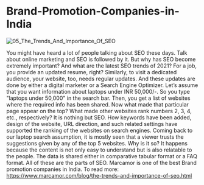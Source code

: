 # Brand-Promotion-Companies-in-India
![05_The_Trends_And_Importance_Of_SEO](https://user-images.githubusercontent.com/97289201/152306629-b0929b2b-01c4-4f6e-ab03-3f5d59767eeb.png)

You might have heard a lot of people talking about SEO these days. Talk about online marketing and SEO is followed by it. But why has SEO become extremely important? And what are the latest SEO trends of 2021? For a job, you provide an updated resume, right? Similarly, to visit a dedicated audience, your website, too, needs regular updates. And these updates are done by either a digital marketer or a Search Engine Optimizer. Let’s assume that you want information about laptops under INR 50,000/-. So you type "laptops under 50,000" in the search bar. Then, you get a list of websites where the required info has been shared. Now what made that particular page appear on the top? What made other websites rank numbers 2, 3, 4, etc., respectively? It is nothing but SEO. How keywords have been added, design of the website, URL direction, and such related settings have supported the ranking of the websites on search engines. Coming back to our laptop search assumption, it is mostly seen that a viewer trusts the suggestions given by any of the top 5 websites. Why is it so? It happens because the content is not only easy to understand but is also relatable to the people. The data is shared either in comparative tabular format or a FAQ format. All of these are the parts of SEO. Marcamor is one of the best Brand promotion companies in India.  To read more: https://www.marcamor.com/blog/the-trends-and-importance-of-seo.html
